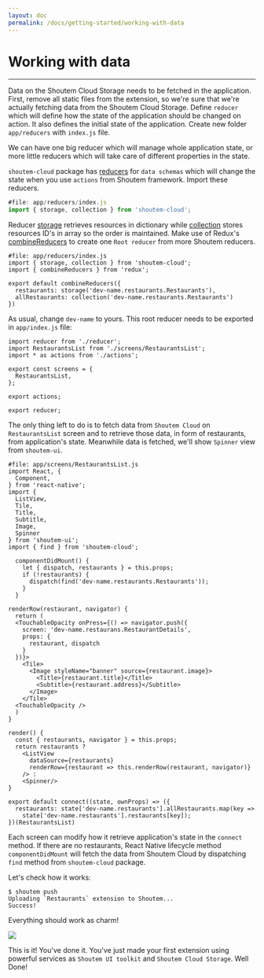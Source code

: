 ```yaml
---
layout: doc
permalink: /docs/getting-started/working-with-data
---
```


# Working with data
<hr />

Data on the Shoutem Cloud Storage needs to be fetched in the application. First, remove all static files from the extension, so we're sure that we're actually fetching data from the Shoutem Cloud Storage. Define `reducer` which will define how the state of the application should be changed on action. It also defines the initial state of the application. Create new folder `app/reducers` with `index.js` file.

We can have one big reducer which will manage whole application state, or more little reducers which will take care of different properties in the state. 

`shoutem-cloud` package has [reducers](/docs/coming-soon) for `data schemas` which will change the state when you use `actions` from Shoutem framework. Import these reducers.

```javascript
#file: app/reducers/index.js
import { storage, collection } from 'shoutem-cloud';
```

Reducer [storage](/docs/coming-soon) retrieves resources in dictionary while [collection](/docs/coming-soon) stores resources ID's in array so the order is maintained. Make use of Redux's [combineReducers](http://redux.js.org/docs/api/combineReducers.html) to create one `Root reducer` from more Shoutem reducers. 

```javascript{2-7}
#file: app/reducers/index.js
import { storage, collection } from 'shoutem-cloud';
import { combineReducers } from 'redux';

export default combineReducers({
  restaurants: storage('dev-name.restaurants.Restaurants'),
  allRestaurants: collection('dev-name.restaurants.Restaurants')
})
```

As usual, change `dev-name` to yours. This root reducer needs to be exported in `app/index.js` file:

```javascript{1,11}
import reducer from './reducer';
import RestaurantsList from './screens/RestaurantsList';
import * as actions from './actions';

export const screens = {
  RestaurantsList,
};

export actions;

export reducer;
```

The only thing left to do is to fetch data from `Shoutem Cloud` on `RestaurantsList` screen and to retrieve those data, in form of restaurants, from application's state. Meanwhile data is fetched, we'll show `Spinner` view from `shoutem-ui`.

```JSX{10,12,14-19,40-47,49-52}
#file: app/screens/RestaurantsList.js
import React, {
  Component,
} from 'react-native';
import {
  ListView,
  Tile,
  Title,
  Subtitle,
  Image,
  Spinner
} from 'shoutem-ui';
import { find } from 'shoutem-cloud';

  componentDidMount() {
    let { dispatch, restaurants } = this.props;
    if (!restaurants) {
      dispatch(find('dev-name.restaurants.Restaurants'));
    }
  }

renderRow(restaurant, navigator) {
  return (
  <TouchableOpacity onPress={() => navigator.push({
    screen: 'dev-name.restaurans.RestaurantDetails',
    props: {
      restaurant, dispatch
    }
  })}>
    <Tile>
      <Image styleName="banner" source={restaurant.image}>
        <Title>{restaurant.title}</Title>
        <Subtitle>{restaurant.address}</Subtitle>
      </Image>
    </Tile>
  <TouchableOpacity />
  )
}

render() {
  const { restaurants, navigator } = this.props;
  return restaurants ? 
    <ListView
      dataSource={restaurants}
      renderRow={restaurant => this.renderRow(restaurant, navigator)}
    /> :
    <Spinner/>
}

export default connect((state, ownProps) => ({
  restaurants: state['dev-name.restaurants'].allRestaurants.map(key =>
    state['dev-name.restaurants'].restaurants[key]); 
})(RestaurantsList)
```

Each screen can modify how it retrieve application's state in the `connect` method. If there are no restaurants, React Native lifecycle method `componentDidMount` will fetch the data from Shoutem Cloud by dispatching `find` method from `shoutem-cloud` package.

Let's check how it works:

```ShellSession
$ shoutem push
Uploading `Restaurants` extension to Shoutem...
Success!
```

Everything should work as charm!

<p class="image">
<img src='{{ site.baseurl }}/img/getting-started/working-with-data.png'/>
</p>

This is it! You've done it. You've just made your first extension using powerful services as `Shoutem UI toolkit` and `Shoutem Cloud Storage`. Well Done!
